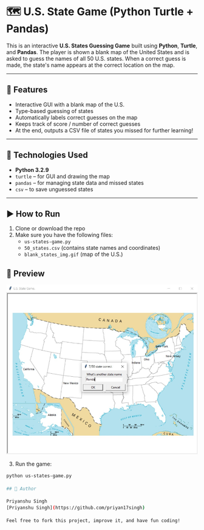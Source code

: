 # 🗺️ U.S. State Game (Python Turtle + Pandas)

This is an interactive **U.S. States Guessing Game** built using **Python**, **Turtle**, and **Pandas**. The player is shown a blank map of the United States and is asked to guess the names of all 50 U.S. states. When a correct guess is made, the state's name appears at the correct location on the map.

---

## 🎯 Features

- Interactive GUI with a blank map of the U.S.
- Type-based guessing of states
- Automatically labels correct guesses on the map
- Keeps track of score / number of correct guesses
- At the end, outputs a CSV file of states you missed for further learning!

---

## 🧰 Technologies Used

- **Python 3.2.9**
- `turtle` – for GUI and drawing the map
- `pandas` – for managing state data and missed states
- `csv` – to save unguessed states

---

## ▶️ How to Run

1. Clone or download the repo
2. Make sure you have the following files:
   - `us-states-game.py`
   - `50_states.csv` (contains state names and coordinates)
   - `blank_states_img.gif` (map of the U.S.)

## 📸 Preview

![Game Screenshot](us-state-game.jpg)

3. Run the game:

```bash
python us-states-game.py

## 👤 Author

Priyanshu Singh
[Priyanshu Singh](https://github.com/priyan17singh)

Feel free to fork this project, improve it, and have fun coding!